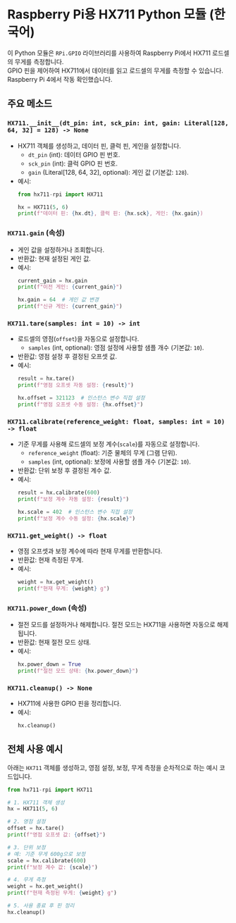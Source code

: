# Raspberry Pi용 HX711 Python 모듈 (한국어)

이 Python 모듈은 `RPi.GPIO` 라이브러리를 사용하여 Raspberry Pi에서 HX711 로드셀의 무게를 측정합니다.  
GPIO 핀을 제어하여 HX711에서 데이터를 읽고 로드셀의 무게를 측정할 수 있습니다.  
Raspberry Pi 4에서 작동 확인했습니다.

## 주요 메소드

### `HX711.__init__(dt_pin: int, sck_pin: int, gain: Literal[128, 64, 32] = 128) -> None`
- HX711 객체를 생성하고, 데이터 핀, 클럭 핀, 게인을 설정합니다.
  - `dt_pin` (int): 데이터 GPIO 핀 번호.
  - `sck_pin` (int): 클럭 GPIO 핀 번호.
  - `gain` (Literal[128, 64, 32], optional): 게인 값 (기본값: `128`).
- 예시:
  ```python
  from hx711-rpi import HX711
  
  hx = HX711(5, 6)
  print(f"데이터 핀: {hx.dt}, 클럭 핀: {hx.sck}, 게인: {hx.gain})
  ```

### `HX711.gain` (속성)
- 게인 값을 설정하거나 조회합니다.
- 반환값: 현재 설정된 게인 값.
- 예시:
    ```python
    current_gain = hx.gain
    print(f"이전 게인: {current_gain}")
    
    hx.gain = 64  # 게인 값 변경
    print(f"신규 게인: {current_gain}")
    ```

### `HX711.tare(samples: int = 10) -> int`
- 로드셀의 영점(`offset`)을 자동으로 설정합니다.
  - `samples` (int, optional): 영점 설정에 사용할 샘플 개수 (기본값: `10`).
- 반환값: 영점 설정 후 결정된 오프셋 값.
- 예시:
    ```python
    result = hx.tare()
    print(f"영점 오프셋 자동 설정: {result}")

    hx.offset = 321123  # 인스턴스 변수 직접 설정
    print(f"영점 오프셋 수동 설정: {hx.offset}")
    ```

### `HX711.calibrate(reference_weight: float, samples: int = 10) -> float`
- 기준 무게를 사용해 로드셀의 보정 계수(`scale`)를 자동으로 설정합니다.
  - `reference_weight` (float): 기준 물체의 무게 (그램 단위).
  - `samples` (int, optional): 보정에 사용할 샘플 개수 (기본값: `10`).
- 반환값: 단위 보정 후 결정된 계수 값.
- 예시:
    ```python
    result = hx.calibrate(600)
    print(f"보정 계수 자동 설정: {result}")

    hx.scale = 402  # 인스턴스 변수 직접 설정
    print(f"보정 계수 수동 설정: {hx.scale}")
    ```

### `HX711.get_weight() -> float`
- 영점 오프셋과 보정 계수에 따라 현재 무게를 반환합니다.
- 반환값: 현재 측정된 무게.
- 예시:
    ```python
    weight = hx.get_weight()
    print(f"현재 무게: {weight} g")
    ```

### `HX711.power_down` (속성)
- 절전 모드를 설정하거나 해제합니다. 절전 모드는 HX711을 사용하면 자동으로 해제됩니다.
- 반환값: 현재 절전 모드 상태.
- 예시:
    ```python
    hx.power_down = True
    print(f"절전 모드 상태: {hx.power_down}")
    ```

### `HX711.cleanup() -> None`
- HX711에 사용한 GPIO 핀을 정리합니다.
- 예시:
    ```python
    hx.cleanup()
    ```

## 전체 사용 예시

아래는 `HX711` 객체를 생성하고, 영점 설정, 보정, 무게 측정을 순차적으로 하는 예시 코드입니다.
```python
from hx711-rpi import HX711

# 1. HX711 객체 생성
hx = HX711(5, 6)

# 2. 영점 설정
offset = hx.tare()
print(f"영점 오프셋 값: {offset}")

# 3. 단위 보정
# 예: 기준 무게 600g으로 보정
scale = hx.calibrate(600)
print(f"보정 계수 값: {scale}")

# 4. 무게 측정
weight = hx.get_weight()
print(f"현재 측정된 무게: {weight} g")

# 5. 사용 종료 후 핀 정리
hx.cleanup()
```
